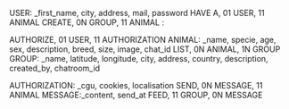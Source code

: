 USER: _first_name, city, address, mail, password
HAVE A, 01 USER, 11 ANIMAL
CREATE, 0N GROUP, 11 ANIMAL
:

AUTHORIZE, 01 USER, 11 AUTHORIZATION
ANIMAL: _name, specie, age, sex, description, breed, size, image, chat_id
LIST, 0N ANIMAL, 1N GROUP
GROUP: _name, latitude, longitude, city, address, country, description, created_by, chatroom_id

AUTHORIZATION: _cgu, cookies, localisation
SEND, 0N MESSAGE, 11 ANIMAL
MESSAGE:_content, send_at
FEED, 11 GROUP, 0N MESSAGE
